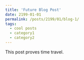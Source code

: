 ```yaml
---
title: 'Future Blog Post'
date: 2199-01-01
permalink: /posts/2199/01/blog-1/
tags:
  - cool posts
  - category1
  - category2
---
```


This post proves time travel. 
